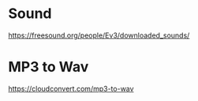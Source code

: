 # Sound
https://freesound.org/people/Ev3/downloaded_sounds/

# MP3 to Wav
https://cloudconvert.com/mp3-to-wav